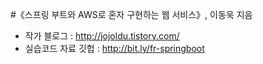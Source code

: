 #《스프링 부트와 AWS로 혼자 구현하는 웹 서비스》, 이동욱 지음

- 작가 블로그 : http://jojoldu.tistory.com/
- 실습코드 자료 깃헙 : http://bit.ly/fr-springboot

